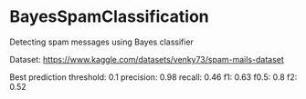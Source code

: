 # BayesSpamClassification
Detecting spam messages using Bayes classifier

Dataset: https://www.kaggle.com/datasets/venky73/spam-mails-dataset

Best prediction threshold: 0.1
precision: 0.98
recall: 0.46
f1: 0.63
f0.5: 0.8
f2: 0.52
